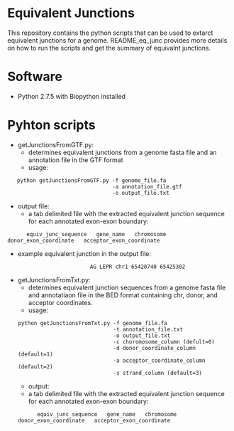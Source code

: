 # Equivalent Junctions

This repository contains the python scripts that can be used to extarct equivalent junctions for a genome. README_eq_junc provides more details on how to run the scripts and get the summary of equivalnt junctions.

# Software

- Python 2.7.5 with Biopython installed

# Pyhton scripts

- getJunctionsFromGTF.py: 
   - determines equivalent junctions from a genome fasta file and an annotation file in the GTF format
   - usage:
        
```  
   python getJunctionsFromGTF.py -f genome_file.fa
                                 -a annotation_file.gtf
                                 -o output_file.txt
```
   - output file: 
       - a tab delimited file with the extracted equivalent junction sequence for each annotated exon-exon boundary: 
   ```
         equiv_junc_sequence   gene_name   chromosome   donor_exon_coordinate   acceptor_exon_coordinate 
   ```
   
   - example equivalent junction in the output file:
   ```
                             AG LEPR chr1 65420740 65425302  
  ```
- getJunctionsFromTxt.py: 
    - determines equivalent junction sequences from a genome fasta file and annotatiaon file in the BED format containing chr, donor, and acceptor coordinates.
   - usage: 
   ```
   python getJunctionsFromTxt.py -f genome_file.fa
                                 -t annotation_file.txt
                                 -o output_file.txt
                                 -c choromosome_column (defult=0) 
                                 -d donor_coordinate_column (default=1) 
                                 -a acceptor_coordinate_column (default=2)
                                 -s strand_column (default=3)
    ```                                       
   - output: 
    - a tab delimited file with the extracted equivalent junction sequence for each annotated exon-exon boundary: 
   ```
         equiv_junc_sequence   gene_name   chromosome   donor_exon_coordinate   acceptor_exon_coordinate 
   ```
